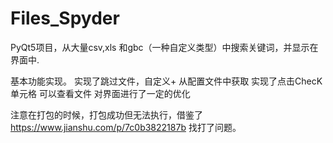 # Files_Spyder
PyQt5项目，从大量csv,xls 和gbc（一种自定义类型）中搜索关键词，并显示在界面中.

基本功能实现。
实现了跳过文件，自定义+ 从配置文件中获取
实现了点击ChecK 单元格 可以查看文件
对界面进行了一定的优化

注意在打包的时候，打包成功但无法执行，借鉴了 https://www.jianshu.com/p/7c0b3822187b  找打了问题。





